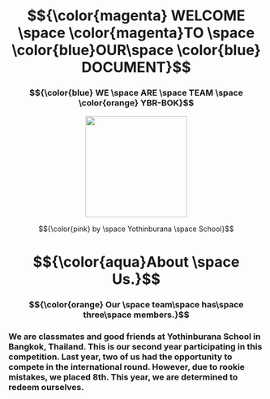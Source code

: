 # $${\color{magenta} WELCOME \space \color{magenta}TO \space \color{blue}OUR\space \color{blue} DOCUMENT}$$
  
### $${\color{blue} WE \space ARE \space TEAM \space \color{orange} YBR-BOK}$$

<p align="center">
  <img src="https://ybrobot.club/image/YB%20Robot%20logo.png" width="200"/>
</p>

$${\color{pink} by \space Yothinburana \space School}$$

# $${\color{aqua}About \space Us.}$$

### $${\color{orange} Our \space team\space has\space three\space members.}$$

### We are classmates and good friends at Yothinburana School in Bangkok, Thailand. This is our second year participating in this competition. Last year, two of us had the opportunity to compete in the international round. However, due to rookie mistakes, we placed 8th. This year, we are determined to redeem ourselves.
